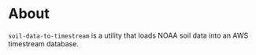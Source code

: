 
# About
`soil-data-to-timestream` is a utility that loads NOAA soil data into an AWS timestream database.

